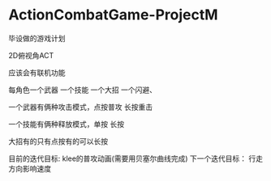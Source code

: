 # ActionCombatGame-ProjectM
毕设做的游戏计划

2D俯视角ACT

应该会有联机功能

每角色一个武器 一个技能 一个大招 一个闪避、

一个武器有俩种攻击模式，点按普攻 长按重击

一个技能有俩种释放模式，单按 长按

大招有的只有点按有的可以长按

目前的迭代目标:
    klee的普攻动画(需要用贝塞尔曲线完成)
下一个迭代目标：
    行走方向影响速度

